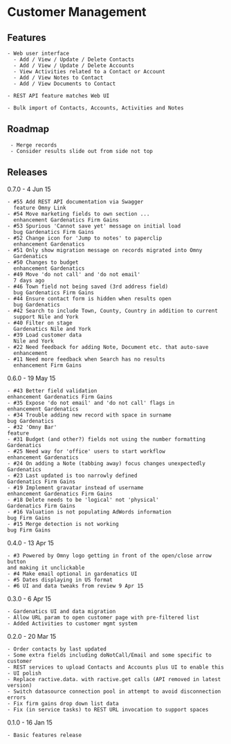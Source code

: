 Customer Management 
===================

Features
--------

    - Web user interface 
      - Add / View / Update / Delete Contacts
      - Add / View / Update / Delete Accounts
      - View Activities related to a Contact or Account
      - Add / View Notes to Contact 
      - Add / View Documents to Contact 
    
    - REST API feature matches Web UI 

    - Bulk import of Contacts, Accounts, Activities and Notes

Roadmap
------- 

     - Merge records 
     - Consider results slide out from side not top 
     
Releases
--------

0.7.0 - 4 Jun 15

    - #55 Add REST API documentation via Swagger 
      feature Omny Link
    - #54 Move marketing fields to own section ... 
      enhancement Gardenatics Firm Gains
    - #53 Spurious 'Cannot save yet' message on initial load 
      bug Gardenatics Firm Gains
    - #52 Change icon for 'Jump to notes' to paperclip 
      enhancement Gardenatics
    - #51 Only show migration message on records migrated into Omny 
      Gardenatics
    - #50 Changes to budget 
      enhancement Gardenatics
    - #49 Move 'do not call' and 'do not email' 
      7 days ago
    - #46 Town field not being saved (3rd address field) 
      bug Gardenatics Firm Gains
    - #44 Ensure contact form is hidden when results open 
      bug Gardenatics
    - #42 Search to include Town, County, Country in addition to current 
      support Nile and York
    - #40 Filter on stage 
      Gardenatics Nile and York
    - #39 Load customer data 
      Nile and York
    - #22 Need feedback for adding Note, Document etc. that auto-save 
      enhancement 
    - #11 Need more feedback when Search has no results 
      enhancement Firm Gains

0.6.0 - 19 May 15

    - #43 Better field validation
    enhancement Gardenatics Firm Gains
    - #35 Expose 'do not email' and 'do not call' flags in 
    enhancement Gardenatics
    - #34 Trouble adding new record with space in surname
    bug Gardenatics
    - #32 'Omny Bar' 
    feature
    - #31 Budget (and other?) fields not using the number formatting 
    Gardenatics
    - #25 Need way for 'office' users to start workflow 
    enhancement Gardenatics
    - #24 On adding a Note (tabbing away) focus changes unexpectedly 
    Gardenatics
    - #23 Last updated is too narrowly defined 
    Gardenatics Firm Gains
    - #19 Implement gravatar instead of username
    enhancement Gardenatics Firm Gains
    - #18 Delete needs to be 'logical' not 'physical' 
    Gardenatics Firm Gains    
    - #16 Valuation is not populating AdWords information 
    bug Firm Gains
    - #15 Merge detection is not working
    bug Firm Gains

0.4.0 - 13 Apr 15

    - #3 Powered by Omny logo getting in front of the open/close arrow button
    and making it unclickable
    - #4 Make email optional in gardenatics UI
    - #5 Dates displaying in US format
    - #6 UI and data tweaks from review 9 Apr 15

0.3.0 - 6 Apr 15

    - Gardenatics UI and data migration 
    - Allow URL param to open customer page with pre-filtered list
    - Added Activities to customer mgmt system

0.2.0 - 20 Mar 15

    - Order contacts by last updated
    - Some extra fields including doNotCall/Email and some specific to customer
    - REST services to upload Contacts and Accounts plus UI to enable this
    - UI polish  
    - Replace ractive.data. with ractive.get calls (API removed in latest version)
    - Switch datasource connection pool in attempt to avoid disconnection errors
    - Fix firm gains drop down list data
    - Fix (in service tasks) to REST URL invocation to support spaces

0.1.0 - 16 Jan 15 

    - Basic features release
